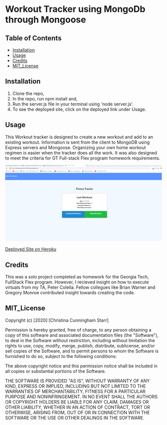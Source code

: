 # Workout Tracker using MongoDb through Mongoose

## Table of Contents 


* [Installation](#installation)
* [Usage](#usage)
* [Credits](#credits)
* [MIT_License](#mit_license)



## Installation

1. Clone the repo, 
2. In the repo, run npm install and,
3. Run the server.js file in your terminal using 'node server.js'.
4. To see the deployed site, click on the deployed link under Usage.


## Usage 

This Workout tracker is designed to create a new workout and add to an existing workout. Information is sent from the client to MongoDB using Express servers and Mongoose. Organizing your own home workout regimen is easier when the tracker does all the work. It was also designed to meet the criteria for GT Full-stack Flex program homework requirements. 


![Screenshot of Deployed Site](public/assets/screenshot-fitness.png)



[Deployed Site on Heroku](https://whispering-cliffs-87632.herokuapp.com/)

## Credits

This was a solo project completed as homework for the Georgia Tech, FullStack Flex program. However, I recieved insight on how to execute virtuals from my TA, Peter Colella. Fellow collegues like Brian Warner and Gregory Monroe contributed insight towards creating the code.



## MIT_License

Copyright (c) [2020] [Christina Cunningham Starr]

Permission is hereby granted, free of charge, to any person obtaining a copy
of this software and associated documentation files (the "Software"), to deal
in the Software without restriction, including without limitation the rights
to use, copy, modify, merge, publish, distribute, sublicense, and/or sell
copies of the Software, and to permit persons to whom the Software is
furnished to do so, subject to the following conditions:

The above copyright notice and this permission notice shall be included in all
copies or substantial portions of the Software.

THE SOFTWARE IS PROVIDED "AS IS", WITHOUT WARRANTY OF ANY KIND, EXPRESS OR
IMPLIED, INCLUDING BUT NOT LIMITED TO THE WARRANTIES OF MERCHANTABILITY,
FITNESS FOR A PARTICULAR PURPOSE AND NONINFRINGEMENT. IN NO EVENT SHALL THE
AUTHORS OR COPYRIGHT HOLDERS BE LIABLE FOR ANY CLAIM, DAMAGES OR OTHER
LIABILITY, WHETHER IN AN ACTION OF CONTRACT, TORT OR OTHERWISE, ARISING FROM,
OUT OF OR IN CONNECTION WITH THE SOFTWARE OR THE USE OR OTHER DEALINGS IN THE
SOFTWARE.
